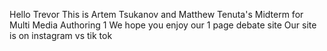 Hello Trevor
This is Artem Tsukanov and Matthew Tenuta's Midterm for Multi Media Authoring 1
We hope you enjoy our 1 page debate site
Our site is on instagram vs tik tok
